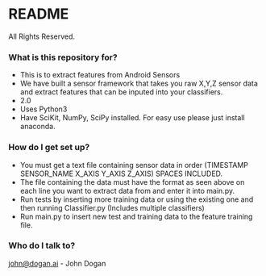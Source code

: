 # README #

All Rights Reserved.

### What is this repository for? ###

* This is to extract features from Android Sensors
* We have built a sensor framework that takes you raw X,Y,Z sensor data and extract features that can be inputed into your classifiers.
* 2.0
* Uses Python3
* Have SciKit, NumPy, SciPy installed. For easy use please just install anaconda. 

### How do I get set up? ###

* You must get a text file containing sensor data in order (TIMESTAMP SENSOR_NAME X_AXIS Y_AXIS Z_AXIS) SPACES INCLUDED.
* The file containing the data must have the format as seen above on each line you want to extract data from and enter it into main.py.
* Run tests by inserting more training data or using the existing one and then running Classifier.py (Includes multiple classifiers)
* Run main.py to insert new test and training data to the feature training file.


### Who do I talk to? ###

john@dogan.ai - John Dogan
